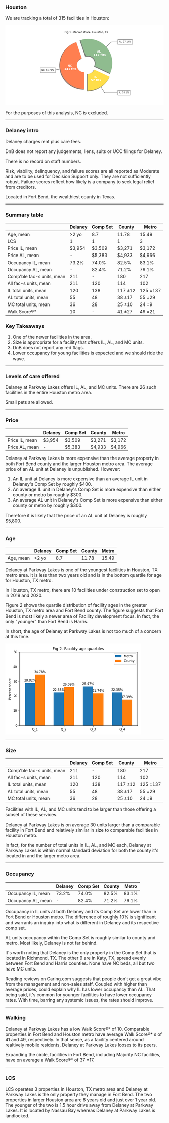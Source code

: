 ### Houston

We are tracking a total of 315 facilities in Houston:


![alt text][fig1]

[fig1]: https://github.com/Gerry-Care/pic_repo/blob/master/houston_market_share.png?raw=true "Figure 1. Houston Market Share."

For the purposes of this analysis, NC is excluded.

-------


### Delaney intro

Delaney charges rent plus care fees.

DnB does not report any judgements, liens, suits or UCC filings for Delaney.

There is no record on staff numbers. 

Risk, viability, delinquency, and failure scores are all reported as Moderate and are to be used for Decision Support only. They are not sufficiently robust. Failure scores reflect how likely is a company to seek legal relief from creditors.

Located in Fort Bend, the wealthiest county in Texas.

-------

### Summary table

|                           |   Delaney   | Comp Set |   County   |    Metro   |
|---------------------------|-------------|----------|------------|------------|
|Age, mean                  |   >2 yo     |   8.7    |   11.78    |    15.49   |
|LCS                        |      1      |    1     |     1      |      3     |
|Price IL, mean             |   \$3,954   | \$3,509  |   \$3,271  |  \$3,172   |
|Price AL, mean             |     -       | \$5,383  |   \$4,933  |  \$4,966   |
|Occupancy IL, mean         |    73.2%    |   74.0%  |    82.5%   |    83.1%   |
|Occupancy AL, mean         |     -       |   82.4%  |    71.2%   |    79.1%   |
|Comp'ble fac-s units, mean |    211      |    -     |    180     |     217    |
|All fac-s units, mean      |    211      |    120   |    114     |     102    |
|IL total units, mean       |    120      |    138   |    117  ±12|    125 ±137|
|AL total units, mean       |     55      |    48    |     38  ±17|     55  ±29|
|MC total units, mean       |     36      |    28    |     25  ±10|     24   ±9|
|Walk Score®*               |     10      |    -     |     41  ±27|     49  ±21|


### Key Takeaways

1. One of the newer facilities in the area.
2. Size is appropriate for a facility that offers IL, AL, and MC units.
3. DnB does not report any red flags.
4. Lower occupancy for young facilities is expected and we should ride the wave.

--------

### Levels of care offered

Delaney at Parkway Lakes offers IL, AL, and MC units. There are 26 such facilities in the entire Houston metro area.

Small pets are allowed.


--------

### Price

|                           |   Delaney   | Comp Set |   County   |    Metro   |
|---------------------------|-------------|----------|------------|------------|
|Price IL, mean             |   \$3,954   | \$3,509  |   \$3,271  |  \$3,172   |
|Price AL, mean             |     -       | \$5,383  |   \$4,933  |  \$4,966   |

Delaney at Parkway Lakes is more expensive than the average property in both Fort Bend county and the larger Houston metro area. The average price of an AL unit at Delaney is unpublished. However:

1. An IL unit at Delaney is more expensive than an average IL unit in Delaney's Comp Set by roughly \$400.
2. An average IL unit in Delaney's Comp Set is more expensive than either county or metro by roughly \$300.
3. An average AL unit in Delaney's Comp Set is more expensive than either county or metro by roughly \$300.

Therefore it is likely that the price of an AL unit at Delaney is roughly \$5,800.


--------
### Age

|                           |   Delaney   | Comp Set |   County   |    Metro   |
|---------------------------|-------------|----------|------------|------------|
|Age, mean                  |   >2 yo     |   8.7    |   11.78    |    15.49   |



Delaney at Parkway Lakes is one of the youngest facilities in Houston, TX metro area. It is less than two years old and is in the bottom quartile for age for Houston, TX metro. 

In Houston, TX metro, there are 10 facilities under construction set to open in 2019 and 2020.

Figure 2 shows the quartile distribution of facility ages in the greater Houston, TX metro area and Fort Bend county. The figure suggests that Fort Bend is most likely a newer area of Facility development focus. In fact, the only "younger" than Fort Bend is Harris. 

In short, the age of Delaney at Parkway Lakes is not too much of a concern at this time.



![alt text][fig2]

[fig2]: https://github.com/Gerry-Care/pic_repo/blob/master/metro_county_age_quartile_shares.png?raw=true "Figure 2. Quartile age shares of Houston, TX metro area and Fort Bend county."


--------

### Size

|                           |   Delaney   | Comp Set |   County   |    Metro   |
|---------------------------|-------------|----------|------------|------------|
|Comp'ble fac-s units, mean |    211      |    -     |    180     |     217    |
|All fac-s units, mean      |    211      |    120   |    114     |     102    |
|IL total units, mean       |    120      |    138   |    117  ±12|    125 ±137|
|AL total units, mean       |     55      |    48    |     38  ±17|     55  ±29|
|MC total units, mean       |     36      |    28    |     25  ±10|     24   ±9|

Facilities with IL, AL, and MC units tend to be larger than those offering a subset of these services. 

Delaney at Parkway Lakes is on average 30 units larger than a comparable facility in Fort Bend and relatively similar in size to comparable facilities in Houston metro.

In fact, for the number of total units in IL, AL, and MC each, Delaney at Parkway Lakes is within normal standard deviation for both the county it's located in and the larger metro area.

--------

### Occupancy

|                           |   Delaney   | Comp Set |   County   |    Metro   |
|---------------------------|-------------|----------|------------|------------|
|Occupancy IL, mean         |    73.2%    |   74.0%  |    82.5%   |    83.1%   |
|Occupancy AL, mean         |     -       |   82.4%  |    71.2%   |    79.1%   |

Occupancy in IL units at both Delaney and its Comp Set are lower than in Fort Bend or Houston metro. The difference of roughly 10% is significant and warrants an inquiry into what is different in Delaney and its respective comp set. 

AL units occupancy within the Comp Set is roughly similar to county and metro. Most likely, Delaney is not far behind.

It's worth noting that Delaney is the only property in the Comp Set that is located in Richmond, TX. The other 9 are in Katy, TX, spread evenly between Fort Bend and Harris counties. None have NC beds, all but two have MC units.

Reading reviews on Caring.com suggests that people don't get a great vibe from the management and non-sales staff. Coupled with higher than average prices, could explain why IL has lower occupancy than AL. That being said, it's common for younger facilities to have lower occupancy rates. With time, barring any systemic issues, the rates should improve.


--------

### Walking


Delaney at Parkway Lakes has a low Walk Score®* of 10. Comparable properties in Fort Bend and Houston metro have average Walk Score®* s of 41 and 49, respectively. In that sense, as a facility centered around realtively mobile residents, Delaney at Parkway Lakes looses to its peers. 

Expanding the circle, facilities in Fort Bend, including Majority NC facilities, have on average a Walk Score®* of 37 ±17. 

--------

### LCS

LCS operates 3 properties in Houston, TX metro area and Delaney at Parkway Lakes is the only property they manage in Fort Bend. The two properties in larger Houston area are 8 years old and just over 1 year old. The younger of the two is 1.5 hour drive away from Delaney at Parkway Lakes. It is located by Nassau Bay whereas Delaney at Parkway Lakes is landlocked. 

